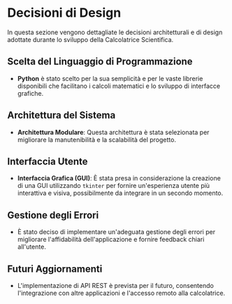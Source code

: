 # Decisioni di Design

In questa sezione vengono dettagliate le decisioni architetturali e di design adottate durante lo sviluppo della Calcolatrice Scientifica.

## Scelta del Linguaggio di Programmazione
- **Python** è stato scelto per la sua semplicità e per le vaste librerie disponibili che facilitano i calcoli matematici e lo sviluppo di interfacce grafiche.

## Architettura del Sistema
- **Architettura Modulare**: Questa architettura è stata selezionata per migliorare la manutenibilità e la scalabilità del progetto.

## Interfaccia Utente
- **Interfaccia Grafica (GUI)**: È stata presa in considerazione la creazione di una GUI utilizzando `tkinter` per fornire un'esperienza utente più interattiva e visiva, possibilmente da integrare in un secondo momento.

## Gestione degli Errori
- È stato deciso di implementare un'adeguata gestione degli errori per migliorare l'affidabilità dell'applicazione e fornire feedback chiari all'utente.

## Futuri Aggiornamenti
- L'implementazione di API REST è prevista per il futuro, consentendo l'integrazione con altre applicazioni e l'accesso remoto alla calcolatrice.